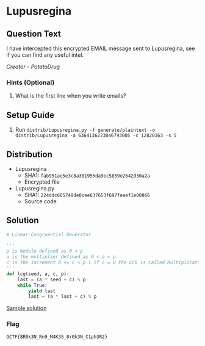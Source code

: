 # Lupusregina

## Question Text

I have intercepted this encrypted EMAIL message sent to Lupusregina, see if you can find any useful intel.

*Creator - PotatoDrug*

### Hints (Optional)
1. What is the first line when you write emails?

## Setup Guide
1. Run `distrib/Lupusregina.py -f generate/plaintext -o distrib/Lupusregina -a 6364136223846793005 -c 12820163 -s 5`

## Distribution
- Lupusregina
    - SHA1: `fab951ae5e3c8a381955da9ec5859e2642d30a2a`
    - Encrypted file
- Lupusregina.py
    - SHA1: `224ddc605748de0cee637653f697feaef1e00866`
    - Source code

## Solution

```python
# Linear Congruential Generator

'''
p is modulo defined as 0 < p
a is the multiplier defined as 0 < a < p
c is the increment 0 <= c < p ( if c = 0 the LCG is called Multiplicative 
'''
def lcg(seed, a, c, p):
    last = (a * seed + c) % p
    while True:
        yield last
        last = (a * last + c) % p
```

[Sample solution](solution/solve.py)

### Flag
`GCTF{8R0k3N_Rn9_M4K35_8r0k3N_C1ph3R2}`
